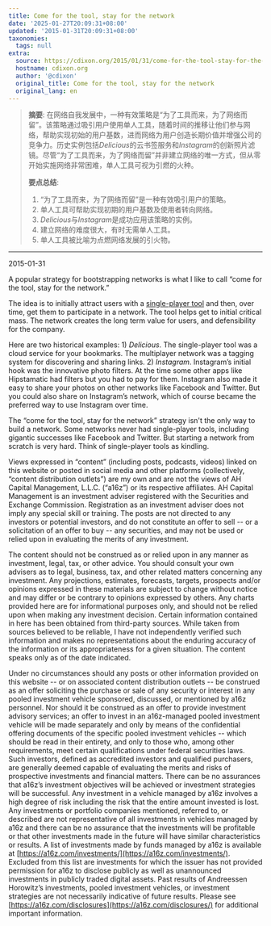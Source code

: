 ```yaml
---
title: Come for the tool, stay for the network
date: '2025-01-27T20:09:31+08:00'
updated: '2015-01-31T20:09:31+08:00'
taxonomies:
  tags: null
extra:
  source: https://cdixon.org/2015/01/31/come-for-the-tool-stay-for-the-network?ref=pt.plus
  hostname: cdixon.org
  author: '@cdixon'
  original_title: Come for the tool, stay for the network
  original_lang: en
---
```


> **摘要**:
>  在网络自我发展中，一种有效策略是“为了工具而来，为了网络而留”。该策略通过吸引用户使用单人工具，随着时间的推移让他们参与网络，帮助实现初始的用户基数，进而网络为用户创造长期价值并增强公司的竞争力。历史实例包括*Delicious*的云书签服务和*Instagram*的创新照片滤镜。尽管“为了工具而来，为了网络而留”并非建立网络的唯一方式，但从零开始实施网络非常困难，单人工具可视为引燃的火种。
> 
>  **要点总结**:
>  1. “为了工具而来，为了网络而留”是一种有效吸引用户的策略。
>  2. 单人工具可帮助实现初期的用户基数及使用者转向网络。
>  3. *Delicious*与*Instagram*是成功应用该策略的实例。
>  4. 建立网络的难度很大，有时无需单人工具。
>  5. 单人工具被比喻为点燃网络发展的引火物。

---


2015-01-31

A popular strategy for bootstrapping networks is what I like to call “come for the tool, stay for the network.”

The idea is to initially attract users with a [single-player tool](http://cdixon.org/2010/06/12/designing-products-for-single-and-multiplayer-modes/) and then, over time, get them to participate in a network. The tool helps get to initial critical mass. The network creates the long term value for users, and defensibility for the company.

Here are two historical examples: 1) *Delicious*. The single-player tool was a cloud service for your bookmarks. The multiplayer network was a tagging system for discovering and sharing links. 2) *Instagram*. Instagram’s initial hook was the innovative photo filters. At the time some other apps like Hipstamatic had filters but you had to pay for them. Instagram also made it easy to share your photos on other networks like Facebook and Twitter. But you could also share on Instagram’s network, which of course became the preferred way to use Instagram over time.

The “come for the tool, stay for the network” strategy isn't the only way to build a network. Some networks never had single-player tools, including gigantic successes like Facebook and Twitter. But starting a network from scratch is very hard. Think of single-player tools as kindling.

Views expressed in “content” (including posts, podcasts, videos) linked on this website or posted in social media and other platforms (collectively, “content distribution outlets”) are my own and are not the views of AH Capital Management, L.L.C. (“a16z”) or its respective affiliates. AH Capital Management is an investment adviser registered with the Securities and Exchange Commission. Registration as an investment adviser does not imply any special skill or training. The posts are not directed to any investors or potential investors, and do not constitute an offer to sell -- or a solicitation of an offer to buy -- any securities, and may not be used or relied upon in evaluating the merits of any investment.

The content should not be construed as or relied upon in any manner as investment, legal, tax, or other advice. You should consult your own advisers as to legal, business, tax, and other related matters concerning any investment. Any projections, estimates, forecasts, targets, prospects and/or opinions expressed in these materials are subject to change without notice and may differ or be contrary to opinions expressed by others. Any charts provided here are for informational purposes only, and should not be relied upon when making any investment decision. Certain information contained in here has been obtained from third-party sources. While taken from sources believed to be reliable, I have not independently verified such information and makes no representations about the enduring accuracy of the information or its appropriateness for a given situation. The content speaks only as of the date indicated.

Under no circumstances should any posts or other information provided on this website -- or on associated content distribution outlets -- be construed as an offer soliciting the purchase or sale of any security or interest in any pooled investment vehicle sponsored, discussed, or mentioned by a16z personnel. Nor should it be construed as an offer to provide investment advisory services; an offer to invest in an a16z-managed pooled investment vehicle will be made separately and only by means of the confidential offering documents of the specific pooled investment vehicles -- which should be read in their entirety, and only to those who, among other requirements, meet certain qualifications under federal securities laws. Such investors, defined as accredited investors and qualified purchasers, are generally deemed capable of evaluating the merits and risks of prospective investments and financial matters. There can be no assurances that a16z’s investment objectives will be achieved or investment strategies will be successful. Any investment in a vehicle managed by a16z involves a high degree of risk including the risk that the entire amount invested is lost. Any investments or portfolio companies mentioned, referred to, or described are not representative of all investments in vehicles managed by a16z and there can be no assurance that the investments will be profitable or that other investments made in the future will have similar characteristics or results. A list of investments made by funds managed by a16z is available at [https://a16z.com/investments/](https://a16z.com/investments/). Excluded from this list are investments for which the issuer has not provided permission for a16z to disclose publicly as well as unannounced investments in publicly traded digital assets. Past results of Andreessen Horowitz’s investments, pooled investment vehicles, or investment strategies are not necessarily indicative of future results. Please see [https://a16z.com/disclosures](https://a16z.com/disclosures/) for additional important information.